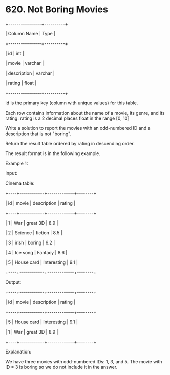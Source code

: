 # 620. Not Boring Movies

+----------------+----------+

| Column Name | Type |

+----------------+----------+

| id | int |

| movie | varchar |

| description | varchar |

| rating | float |

+----------------+----------+

id is the primary key (column with unique values) for this table.

Each row contains information about the name of a movie, its genre, and its rating.
rating is a 2 decimal places float in the range [0, 10]

Write a solution to report the movies with an odd-numbered ID and a description that is not "boring".

Return the result table ordered by rating in descending order.

The result format is in the following example.

Example 1:

Input:

Cinema table:

+----+------------+-------------+--------+

| id | movie | description | rating |

+----+------------+-------------+--------+

| 1 | War | great 3D | 8.9 |

| 2 | Science | fiction | 8.5 |

| 3 | irish | boring | 6.2 |

| 4 | Ice song | Fantacy | 8.6 |

| 5 | House card | Interesting | 9.1 |

+----+------------+-------------+--------+

Output:

+----+------------+-------------+--------+

| id | movie | description | rating |

+----+------------+-------------+--------+

| 5 | House card | Interesting | 9.1 |

| 1 | War | great 3D | 8.9 |

+----+------------+-------------+--------+

Explanation:

We have three movies with odd-numbered IDs: 1, 3, and 5. The movie with ID = 3 is boring so we do not include it in the answer.
